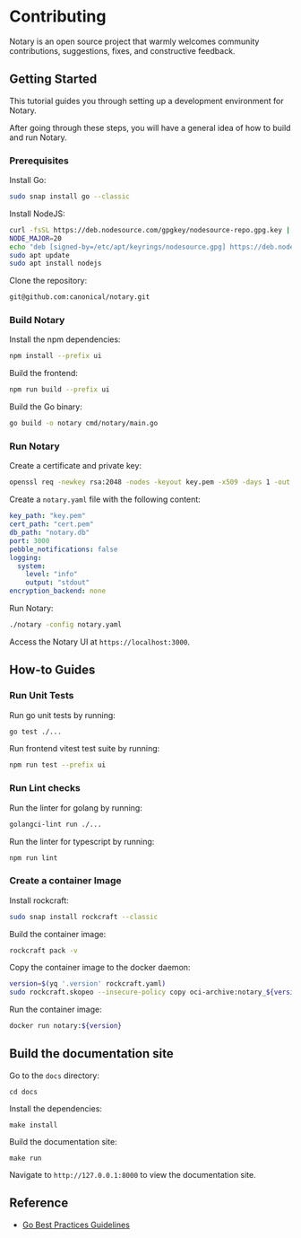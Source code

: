 # Contributing

Notary is an open source project that warmly welcomes community contributions, suggestions, fixes, and constructive feedback.

## Getting Started

This tutorial guides you through setting up a development environment for Notary.

After going through these steps, you will have a general idea of how to build and run Notary.

### Prerequisites

Install Go:

```bash
sudo snap install go --classic
```

Install NodeJS:

```bash
curl -fsSL https://deb.nodesource.com/gpgkey/nodesource-repo.gpg.key | sudo gpg --dearmor -o /etc/apt/keyrings/nodesource.gpg
NODE_MAJOR=20
echo "deb [signed-by=/etc/apt/keyrings/nodesource.gpg] https://deb.nodesource.com/node_$NODE_MAJOR.x nodistro main" | sudo tee /etc/apt/sources.list.d/nodesource.list
sudo apt update
sudo apt install nodejs
```

Clone the repository:

```bash
git@github.com:canonical/notary.git
```

### Build Notary

Install the npm dependencies:

```bash
npm install --prefix ui
```

Build the frontend:

```bash
npm run build --prefix ui
```

Build the Go binary:

```bash
go build -o notary cmd/notary/main.go
```

### Run Notary

Create a certificate and private key:

```bash
openssl req -newkey rsa:2048 -nodes -keyout key.pem -x509 -days 1 -out cert.pem -subj "/CN=example.com"
```

Create a `notary.yaml` file with the following content:

```yaml
key_path: "key.pem"
cert_path: "cert.pem"
db_path: "notary.db"
port: 3000
pebble_notifications: false
logging:
  system:
    level: "info"
    output: "stdout"
encryption_backend: none
```

Run Notary:

```bash
./notary -config notary.yaml
```

Access the Notary UI at `https://localhost:3000`.

## How-to Guides

### Run Unit Tests

Run go unit tests by running:

```bash
go test ./...
```

Run frontend vitest test suite by running:

```bash
npm run test --prefix ui
```

### Run Lint checks

Run the linter for golang by running:

```bash
golangci-lint run ./...
```

Run the linter for typescript by running:

```bash
npm run lint
```

### Create a container Image

Install rockcraft:

```bash
sudo snap install rockcraft --classic
```

Build the container image:

```bash
rockcraft pack -v
```

Copy the container image to the docker daemon:

```bash
version=$(yq '.version' rockcraft.yaml)
sudo rockcraft.skopeo --insecure-policy copy oci-archive:notary_${version}_amd64.rock docker-daemon:notary:${version}
```

Run the container image:

```bash
docker run notary:${version}
```

## Build the documentation site

Go to the `docs` directory:

```shell
cd docs
```

Install the dependencies:

```shell
make install
```

Build the documentation site:

```shell
make run
```

Navigate to `http://127.0.0.1:8000` to view the documentation site.

## Reference

- [Go Best Practices Guidelines](https://docs.google.com/document/d/1IbFXyeXYlfQ5GUEEScGS7pP335Cei-5cFBdAoR973pQ/edit?tab=t.0)
